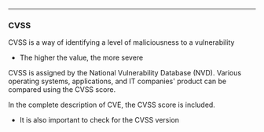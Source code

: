- - -
### CVSS
CVSS is a way of identifying a level of maliciousness to a vulnerability
- The higher the value, the more severe

CVSS is assigned by the National Vulnerability Database (NVD). Various operating systems, applications, and IT companies' product can be compared using the CVSS score.

In the complete description of CVE, the CVSS score is included.
- It is also important to check for the CVSS version

